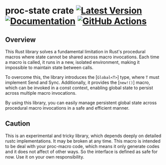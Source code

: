 # proc-state crate [![Latest Version]][crates.io] [![Documentation]][docs.rs] [![GitHub Actions]][actions]

[Latest Version]: https://img.shields.io/crates/v/proc-state.svg
[crates.io]: https://crates.io/crates/proc-state
[Documentation]: https://img.shields.io/docsrs/proc-state
[docs.rs]: https://docs.rs/proc-state/latest/proc-state/
[GitHub Actions]: https://github.com/yasuo-ozu/proc-state/actions/workflows/rust.yml/badge.svg
[actions]: https://github.com/yasuo-ozu/proc-state/actions/workflows/rust.yml


## Overview

This Rust library solves a fundamental limitation in Rust's procedural macros where state cannot be shared across macro invocations. Each time a macro is called, it runs in a new, isolated environment, making it impossible to maintain state between calls.

To overcome this, the library introduces the [`Global<T>`] type, where `T` must implement Send and Sync. Additionally, it provides the [`new!()`] macro, which can be invoked in a const context, enabling global state to persist across multiple macro invocations.

By using this library, you can easily manage persistent global state across procedural macro invocations in a safe and efficient manner.

## Caution

This is an experimental and tricky library, which depends deeply on detailed rustc implementations. It may be broken at any time. This macro is intended to be deal with your proc-macro code, which means it only generate codes and it does not affect of other ways. So the interface is defined as safe for now. Use it on your own responsibility.
